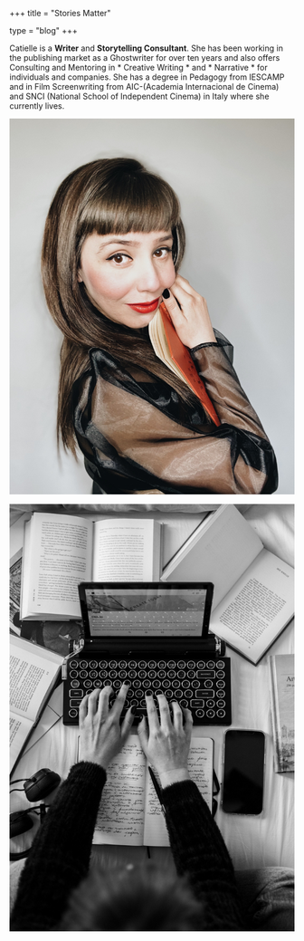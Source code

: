 +++
title = "Stories Matter"

type = "blog"
+++


Catielle is a **Writer** and **Storytelling Consultant**. She has been working in the publishing market as a Ghostwriter for over ten years and also offers Consulting and Mentoring in * Creative Writing * and * Narrative * for individuals and companies.
She has a degree in Pedagogy from IESCAMP and in Film Screenwriting from AIC-(Academia Internacional de Cinema) and SNCI (National School of Independent Cinema) in Italy where she currently lives.

![](/img/cati.jpg)


![](/img/writing.jpg)
